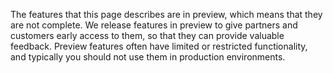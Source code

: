 The features that this page describes are in preview, which means that they are not complete. We release features in preview to give partners and customers early access to them, so that they can provide valuable feedback. Preview features often have limited or restricted functionality, and typically you should not use them in production environments.